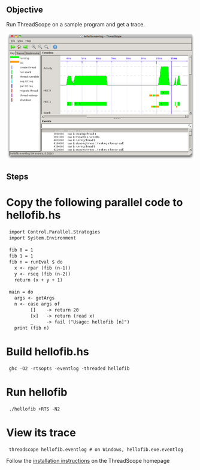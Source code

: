 Objective
---------
Run ThreadScope on a sample program and get a trace.

![ThreadScope hellofib](ThreadScope-hellofib.png)

Steps
-----
# Copy the following parallel code to hellofib.hs

     import Control.Parallel.Strategies
     import System.Environment

     fib 0 = 1
     fib 1 = 1
     fib n = runEval $ do
       x <- rpar (fib (n-1))
       y <- rseq (fib (n-2))
       return (x + y + 1)

     main = do
       args <- getArgs
       n <- case args of
             []    -> return 20 
             [x]   -> return (read x)
             _     -> fail ("Usage: hellofib [n]")
       print (fib n)

# Build hellofib.hs

     ghc -O2 -rtsopts -eventlog -threaded hellofib

# Run hellofib

     ./hellofib +RTS -N2

# View its trace

     threadscope hellofib.eventlog # on Windows, hellofib.exe.eventlog

Follow the [installation instructions](ThreadScope#Installing_ThreadScope) on
the ThreadScope homepage
